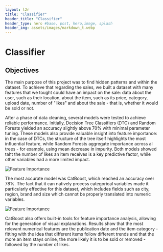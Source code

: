 ```yaml
---
layout: l2r
title: "Classifier"
header_title: "Classifier"
header_type: hero #base, post, hero,image, splash
header_img: assets/images/markdown_t.webp
---
```


# Classifier
## Objectives

The main purpose of this project was to find hidden patterns and within the dataset. To achieve that regarding the sales, we built a dataset with many features that we tought could have an impact on the sale: data about the user, such as their location, about the item, such as its price, category, upload date, number of "likes" and about the sale - that is, whether it would be sold or not.

After a phase of data cleaning, several models were tested to achieve reliable performance. Initially, Decision Tree Classifiers (DTC) and Random Forests yielded an accuracy slightly above 70% with minimal parameter tuning. These models also provide valuable insight into feature importance: in the case of DTCs, the structure of the tree itself highlights the most influential feature, while Random Forests aggregate importance across al trees - for example, using mean decrease in impurity. 
Both models showed taht the number of likes an item receives is a key predictive factor, while other variables had a more limited impact. 

![Feature Importance](/assets/images/Feature_Importance_CatBoost.png)

The most accurate model was CatBoost, which reached an accuracy over 78%. The fact that it can natively process categorical variables made it particularly effective for this dataset, which includes fields such as city, region, brand and size which cannot be properly translated into numeric variables. 

![Feature Importance](/assets/images/Feature_Importance_CatBoost.png)

CatBoost also offers built-in tools for feature importance analysis, allowing for the generation of visual explanations. Results show that the most relevant numerical features are the publication date and the item category - fitting with the idea that different items follow different trends and that the more an item stays online, the more likely it is to be sold or removed - followed by the number of likes.


